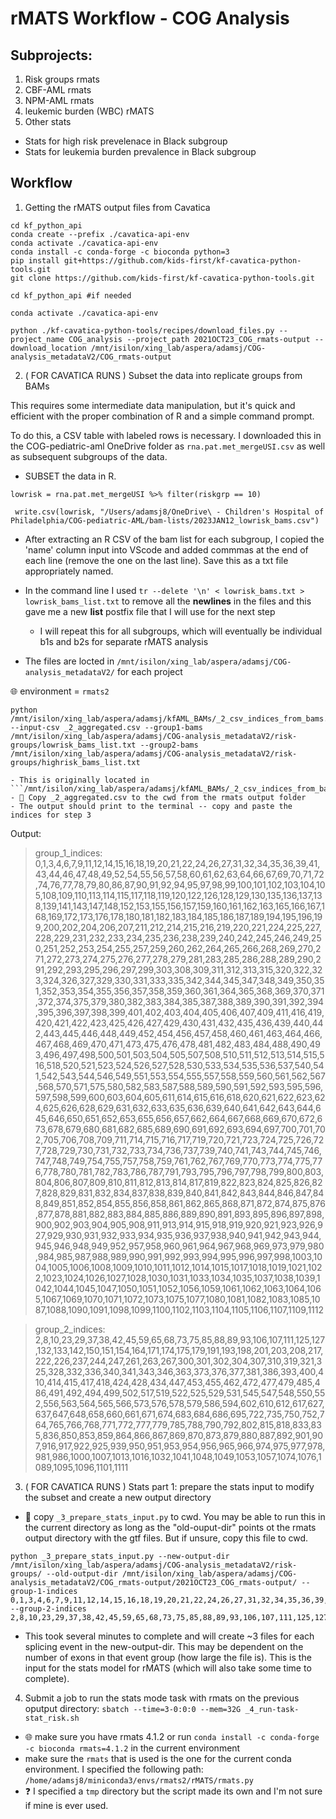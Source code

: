 # rMATS Workflow - COG Analysis 

## Subprojects:
1. Risk groups rmats 
2. CBF-AML rmats
3. NPM-AML rmats
4. leukemic burden (WBC) rMATS
5. Other stats
  - Stats for high risk prevelenace in Black subgroup
  - Stats for leukemia burden prevalence in Black subgroup

## Workflow
1. Getting the rMATS output files from Cavatica

```
cd kf_python_api 
conda create --prefix ./cavatica-api-env
conda activate ./cavatica-api-env
conda install -c conda-forge -c bioconda python=3 
pip install git+https://github.com/kids-first/kf-cavatica-python-tools.git 
git clone https://github.com/kids-first/kf-cavatica-python-tools.git

cd kf_python_api #if needed

conda activate ./cavatica-api-env

python ./kf-cavatica-python-tools/recipes/download_files.py --project_name COG_analysis --project_path 2021OCT23_COG_rmats-output --download_location /mnt/isilon/xing_lab/aspera/adamsj/COG-analysis_metadataV2/COG_rmats-output
```

2. ( FOR CAVATICA RUNS ) Subset the data into replicate groups from BAMs 

This requires some intermediate data manipulation, but it's quick and efficient with the proper combination of R and a simple command prompt. 

To do this, a CSV table with labeled rows is necessary. I downloaded this in the COG-pediatric-aml OneDrive folder as ```rna.pat.met_mergeUSI.csv``` as well as subsequent subgroups of the data. 

  
  - SUBSET the data in R.

```lowrisk = rna.pat.met_mergeUSI %>% filter(riskgrp == 10) ```

``` write.csv(lowrisk, "/Users/adamsj8/OneDrive\ - Children's Hospital of Philadelphia/COG-pediatric-AML/bam-lists/2023JAN12_lowrisk_bams.csv")```

  -  After extracting an R CSV of the bam list for each subgroup, I copied the 'name' column input into VScode and added commmas at the end of each line (remove the one on the last line). Save this as a txt file appropriately named. 
  - In the command line I used ``` tr --delete '\n' < lowrisk_bams.txt > lowrisk_bams_list.txt ``` to remove all the **newlines** in the files and this gave me a new **list** postfix file that I will use for the next step
    - I will repeat this for all subgroups, which will eventually be individual b1s and b2s for separate rMATS analysis

  - The files are locted in ```/mnt/isilon/xing_lab/aspera/adamsj/COG-analysis_metadataV2/``` for each project


🌐 environment = ```rmats2```
```
python /mnt/isilon/xing_lab/aspera/adamsj/kfAML_BAMs/_2_csv_indices_from_bams.py --input-csv _2_aggregated.csv --group1-bams /mnt/isilon/xing_lab/aspera/adamsj/COG-analysis_metadataV2/risk-groups/lowrisk_bams_list.txt --group2-bams /mnt/isilon/xing_lab/aspera/adamsj/COG-analysis_metadataV2/risk-groups/highrisk_bams_list.txt
```
    - This is originally located in ```/mnt/isilon/xing_lab/aspera/adamsj/kfAML_BAMs/_2_csv_indices_from_bams.py```
    - 📃 Copy _2_aggregated.csv to the cwd from the rmats output folder
    - The output should print to the terminal -- copy and paste the indices for step 3
    
Output: 

> group_1_indices: 0,1,3,4,6,7,9,11,12,14,15,16,18,19,20,21,22,24,26,27,31,32,34,35,36,39,41,43,44,46,47,48,49,52,54,55,56,57,58,60,61,62,63,64,66,67,69,70,71,72,74,76,77,78,79,80,86,87,90,91,92,94,95,97,98,99,100,101,102,103,104,105,108,109,110,113,114,115,117,118,119,120,122,126,128,129,130,135,136,137,138,139,141,143,147,148,152,153,155,156,157,159,160,161,162,163,165,166,167,168,169,172,173,176,178,180,181,182,183,184,185,186,187,189,194,195,196,199,200,202,204,206,207,211,212,214,215,216,219,220,221,224,225,227,228,229,231,232,233,234,235,236,238,239,240,242,245,246,249,250,251,252,253,254,255,257,259,260,262,264,265,266,268,269,270,271,272,273,274,275,276,277,278,279,281,283,285,286,288,289,290,291,292,293,295,296,297,299,303,308,309,311,312,313,315,320,322,323,324,326,327,329,330,331,333,335,342,344,345,347,348,349,350,351,352,353,354,355,356,357,358,359,360,361,364,365,368,369,370,371,372,374,375,379,380,382,383,384,385,387,388,389,390,391,392,394,395,396,397,398,399,401,402,403,404,405,406,407,409,411,416,419,420,421,422,423,425,426,427,429,430,431,432,435,436,439,440,442,443,445,446,448,449,452,454,456,457,458,460,461,463,464,466,467,468,469,470,471,473,475,476,478,481,482,483,484,488,490,493,496,497,498,500,501,503,504,505,507,508,510,511,512,513,514,515,516,518,520,521,523,524,526,527,528,530,533,534,535,536,537,540,541,542,543,544,546,549,551,553,554,555,557,558,559,560,561,562,567,568,570,571,575,580,582,583,587,588,589,590,591,592,593,595,596,597,598,599,600,603,604,605,611,614,615,616,618,620,621,622,623,624,625,626,628,629,631,632,633,635,636,639,640,641,642,643,644,645,646,650,651,652,653,655,656,657,662,664,667,668,669,670,672,673,678,679,680,681,682,685,689,690,691,692,693,694,697,700,701,702,705,706,708,709,711,714,715,716,717,719,720,721,723,724,725,726,727,728,729,730,731,732,733,734,736,737,739,740,741,743,744,745,746,747,748,749,754,755,757,758,759,761,762,767,769,770,773,774,775,776,778,780,781,782,783,786,787,791,793,795,796,797,798,799,800,803,804,806,807,809,810,811,812,813,814,817,819,822,823,824,825,826,827,828,829,831,832,834,837,838,839,840,841,842,843,844,846,847,848,849,851,852,854,855,856,858,861,862,865,868,871,872,874,875,876,877,878,881,882,883,884,885,886,889,890,891,893,895,896,897,898,900,902,903,904,905,908,911,913,914,915,918,919,920,921,923,926,927,929,930,931,932,933,934,935,936,937,938,940,941,942,943,944,945,946,948,949,952,957,958,960,961,964,967,968,969,973,979,980,984,985,987,988,989,990,991,992,993,994,995,996,997,998,1003,1004,1005,1006,1008,1009,1010,1011,1012,1014,1015,1017,1018,1019,1021,1022,1023,1024,1026,1027,1028,1030,1031,1033,1034,1035,1037,1038,1039,1042,1044,1045,1047,1050,1051,1052,1056,1059,1061,1062,1063,1064,1065,1067,1069,1070,1071,1072,1073,1075,1077,1080,1081,1082,1083,1085,1087,1088,1090,1091,1098,1099,1100,1102,1103,1104,1105,1106,1107,1109,1112

> group_2_indices: 2,8,10,23,29,37,38,42,45,59,65,68,73,75,85,88,89,93,106,107,111,125,127,132,133,142,150,151,154,164,171,174,175,179,191,193,198,201,203,208,217,222,226,237,244,247,261,263,267,300,301,302,304,307,310,319,321,325,328,332,336,340,341,343,346,363,373,376,377,381,386,393,400,410,414,415,417,418,424,428,434,447,453,455,462,472,477,479,485,486,491,492,494,499,502,517,519,522,525,529,531,545,547,548,550,552,556,563,564,565,566,573,576,578,579,586,594,602,610,612,617,627,637,647,648,658,660,661,671,674,683,684,686,695,722,735,750,752,764,765,766,768,771,772,777,779,785,788,790,792,802,815,818,833,835,836,850,853,859,864,866,867,869,870,873,879,880,887,892,901,907,916,917,922,925,939,950,951,953,954,956,965,966,974,975,977,978,981,986,1000,1007,1013,1016,1032,1041,1048,1049,1053,1057,1074,1076,1089,1095,1096,1101,1111


3. ( FOR CAVATICA RUNS ) Stats part 1: prepare the stats input to modify the subset and create a new output directory 

  - 📃 copy ```_3_prepare_stats_input.py``` to cwd. You may be able to run this in the current directory as long as the "old-ouput-dir" points ot the rmats output directory with the gtf files. But if unsure, copy this file to cwd. 

```
python _3_prepare_stats_input.py --new-output-dir /mnt/isilon/xing_lab/aspera/adamsj/COG-analysis_metadataV2/risk-groups/ --old-output-dir /mnt/isilon/xing_lab/aspera/adamsj/COG-analysis_metadataV2/COG_rmats-output/2021OCT23_COG_rmats-output/ --group-1-indices 0,1,3,4,6,7,9,11,12,14,15,16,18,19,20,21,22,24,26,27,31,32,34,35,36,39,41,43,44,46,47,48,49,52,54,55,56,57,58,60,61,62,63,64,66,67,69,70,71,72,74,76,77,78,79,80,86,87,90,91,92,94,95,97,98,99,100,101,102,103,104,105,108,109,110,113,114,115,117,118,119,120,122,126,128,129,130,135,136,137,138,139,141,143,147,148,152,153,155,156,157,159,160,161,162,163,165,166,167,168,169,172,173,176,178,180,181,182,183,184,185,186,187,189,194,195,196,199,200,202,204,206,207,211,212,214,215,216,219,220,221,224,225,227,228,229,231,232,233,234,235,236,238,239,240,242,245,246,249,250,251,252,253,254,255,257,259,260,262,264,265,266,268,269,270,271,272,273,274,275,276,277,278,279,281,283,285,286,288,289,290,291,292,293,295,296,297,299,303,308,309,311,312,313,315,320,322,323,324,326,327,329,330,331,333,335,342,344,345,347,348,349,350,351,352,353,354,355,356,357,358,359,360,361,364,365,368,369,370,371,372,374,375,379,380,382,383,384,385,387,388,389,390,391,392,394,395,396,397,398,399,401,402,403,404,405,406,407,409,411,416,419,420,421,422,423,425,426,427,429,430,431,432,435,436,439,440,442,443,445,446,448,449,452,454,456,457,458,460,461,463,464,466,467,468,469,470,471,473,475,476,478,481,482,483,484,488,490,493,496,497,498,500,501,503,504,505,507,508,510,511,512,513,514,515,516,518,520,521,523,524,526,527,528,530,533,534,535,536,537,540,541,542,543,544,546,549,551,553,554,555,557,558,559,560,561,562,567,568,570,571,575,580,582,583,587,588,589,590,591,592,593,595,596,597,598,599,600,603,604,605,611,614,615,616,618,620,621,622,623,624,625,626,628,629,631,632,633,635,636,639,640,641,642,643,644,645,646,650,651,652,653,655,656,657,662,664,667,668,669,670,672,673,678,679,680,681,682,685,689,690,691,692,693,694,697,700,701,702,705,706,708,709,711,714,715,716,717,719,720,721,723,724,725,726,727,728,729,730,731,732,733,734,736,737,739,740,741,743,744,745,746,747,748,749,754,755,757,758,759,761,762,767,769,770,773,774,775,776,778,780,781,782,783,786,787,791,793,795,796,797,798,799,800,803,804,806,807,809,810,811,812,813,814,817,819,822,823,824,825,826,827,828,829,831,832,834,837,838,839,840,841,842,843,844,846,847,848,849,851,852,854,855,856,858,861,862,865,868,871,872,874,875,876,877,878,881,882,883,884,885,886,889,890,891,893,895,896,897,898,900,902,903,904,905,908,911,913,914,915,918,919,920,921,923,926,927,929,930,931,932,933,934,935,936,937,938,940,941,942,943,944,945,946,948,949,952,957,958,960,961,964,967,968,969,973,979,980,984,985,987,988,989,990,991,992,993,994,995,996,997,998,1003,1004,1005,1006,1008,1009,1010,1011,1012,1014,1015,1017,1018,1019,1021,1022,1023,1024,1026,1027,1028,1030,1031,1033,1034,1035,1037,1038,1039,1042,1044,1045,1047,1050,1051,1052,1056,1059,1061,1062,1063,1064,1065,1067,1069,1070,1071,1072,1073,1075,1077,1080,1081,1082,1083,1085,1087,1088,1090,1091,1098,1099,1100,1102,1103,1104,1105,1106,1107,1109,1112  --group-2-indices 2,8,10,23,29,37,38,42,45,59,65,68,73,75,85,88,89,93,106,107,111,125,127,132,133,142,150,151,154,164,171,174,175,179,191,193,198,201,203,208,217,222,226,237,244,247,261,263,267,300,301,302,304,307,310,319,321,325,328,332,336,340,341,343,346,363,373,376,377,381,386,393,400,410,414,415,417,418,424,428,434,447,453,455,462,472,477,479,485,486,491,492,494,499,502,517,519,522,525,529,531,545,547,548,550,552,556,563,564,565,566,573,576,578,579,586,594,602,610,612,617,627,637,647,648,658,660,661,671,674,683,684,686,695,722,735,750,752,764,765,766,768,771,772,777,779,785,788,790,792,802,815,818,833,835,836,850,853,859,864,866,867,869,870,873,879,880,887,892,901,907,916,917,922,925,939,950,951,953,954,956,965,966,974,975,977,978,981,986,1000,1007,1013,1016,1032,1041,1048,1049,1053,1057,1074,1076,1089,1095,1096,1101,1111
```
  - This took several minutes to complete and will create ~3 files for each splicing event in the new-output-dir. This may be dependent on the number of exons in that event group (how large the file is). This is the input for the stats model for rMATS (which will also take some time to complete). 

4. Submit a job to run the stats mode task with rmats on the previous oputput directory: ```sbatch --time=3-0:0:0 --mem=32G _4_run-task-stat_risk.sh``` 
  - 🌐 make sure you have rmats 4.1.2 or run ```conda install -c conda-forge -c bioconda rmats=4.1.2``` in the current environment
  - make sure the ```rmats``` that is used is the one for the current conda environment. I specified the following path: ```/home/adamsj8/miniconda3/envs/rmats2/rMATS/rmats.py```
  - ❓ I specified a ```tmp``` directory but the script made its own and I'm not sure if mine is ever used. 


